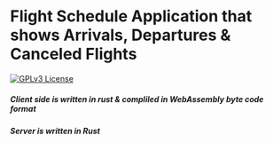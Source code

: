 # Flight Schedule Application that shows Arrivals, Departures & Canceled Flights
[![GPLv3 License](https://img.shields.io/badge/License-GPL%20v3-yellow.svg)](https://opensource.org/licenses/)

##### Client side is written in rust & compliled in WebAssembly byte code format
##### Server is written in Rust

